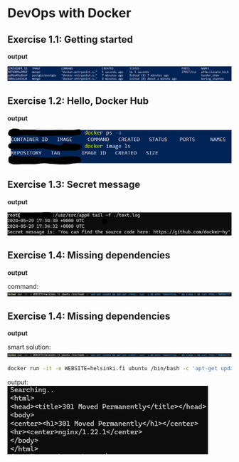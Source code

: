 # DevOps with Docker

## Exercise 1.1: Getting started

**output**

![Exercise 1.1](exercises/1.1.png)

## Exercise 1.2: Hello, Docker Hub

**output**

![Exercise 1.2](exercises/1.2.png)

## Exercise 1.3: Secret message

**output**

![Exercise 1.3](exercises/1.3.png)

## Exercise 1.4: Missing dependencies

**output**

command:
![Exercise 1.4](exercises/1.4.png)

## Exercise 1.4: Missing dependencies

**output**

smart solution:
![Exercise 1.4](exercises/1.4.png)

```bash
docker run -it -e WEBSITE=helsinki.fi ubuntu /bin/bash -c 'apt-get update && apt-get install curl -y && echo "Searching.." && sleep 1 && curl http://$WEBSITE'
```

output:  
![Exercise 1.4](<exercises/1.4(2).png>)
